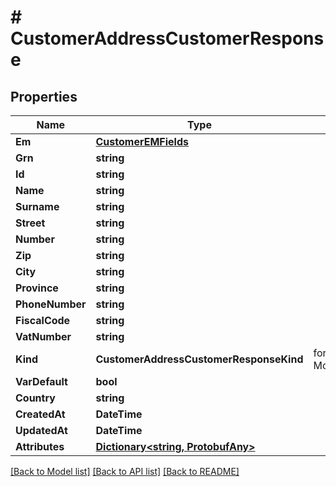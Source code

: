 # # CustomerAddressCustomerResponse


## Properties 


Name | Type | Description | Notes
------------ | ------------- | ------------- | -------------
**Em**| [**CustomerEMFields**](CustomerEMFields.md) |   | [optional]
**Grn**| **string** |   | [optional]
**Id**| **string** |   | [optional]
**Name**| **string** |   | [optional]
**Surname**| **string** |   | [optional]
**Street**| **string** |   | [optional]
**Number**| **string** |   | [optional]
**Zip**| **string** |   | [optional]
**City**| **string** |   | [optional]
**Province**| **string** |   | [optional]
**PhoneNumber**| **string** |   | [optional]
**FiscalCode**| **string** |   | [optional]
**VatNumber**| **string** |   | [optional]
**Kind**| **CustomerAddressCustomerResponseKind** |  for more information please, see Model/CustomerAddressCustomerResponseKind.php  | [optional]
**VarDefault**| **bool** |   | [optional]
**Country**| **string** |   | [optional]
**CreatedAt**| **DateTime** |   | [optional]
**UpdatedAt**| **DateTime** |   | [optional]
**Attributes**| [**Dictionary<string, ProtobufAny>**](ProtobufAny.md) |   | [optional]


[[Back to Model list]](../../README.md#models) [[Back to API list]](../../README.md#endpoints) [[Back to README]](../../README.md)

